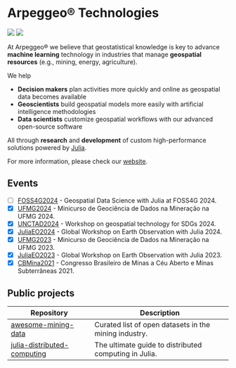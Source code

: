 # Arpeggeo® Technologies

[![](https://img.shields.io/twitter/follow/arpeggeotech?style=social)](https://twitter.com/arpeggeotech)
[![](https://img.shields.io/badge/Contact_Us-teal.svg)](mailto:contact@arpeggeo.tech)

At Arpeggeo® we believe that geostatistical knowledge is key to advance **machine learning** technology in
industries that manage **geospatial resources** (e.g., mining, energy, agriculture).

We help

- **Decision makers** plan activities more quickly and online as geospatial data becomes available
- **Geoscientists** build geospatial models more easily with artificial intelligence methodologies
- **Data scientists** customize geospatial workflows with our advanced open-source software

All through **research** and **development** of custom high-performance solutions powered by [Julia](https://julialang.org).

For more information, please check our [website](https://arpeggeo.tech).

## Events

- [ ] [FOSS4G2024](https://github.com/Arpeggeo/FOSS4G2024) - Geospatial Data Science with Julia at FOSS4G 2024.
- [x] [UFMG2024](https://github.com/Arpeggeo/UFMG2024) - Minicurso de Geociência de Dados na Mineração na UFMG 2024.
- [x] [UNCTAD2024](https://github.com/Arpeggeo/UNCTAD2024) - Workshop on geospatial technology for SDGs 2024.
- [x] [JuliaEO2024](https://github.com/Arpeggeo/JuliaEO2024) - Global Workshop on Earth Observation with Julia 2024.
- [x] [UFMG2023](https://github.com/Arpeggeo/UFMG2023) - Minicurso de Geociência de Dados na Mineração na UFMG 2023.
- [x] [JuliaEO2023](https://github.com/Arpeggeo/JuliaEO2023) - Global Workshop on Earth Observation with Julia 2023.
- [x] [CBMina2021](https://github.com/Arpeggeo/CBMina2021) - Congresso Brasileiro de Minas a Céu Aberto e Minas Subterrâneas 2021.

## Public projects

| Repository | Description |
|------------|-------------|
| [awesome-mining-data](https://github.com/Arpeggeo/awesome-mining-data) | Curated list of open datasets in the mining industry. |
| [julia-distributed-computing](https://github.com/Arpeggeo/julia-distributed-computing) | The ultimate guide to distributed computing in Julia. |
